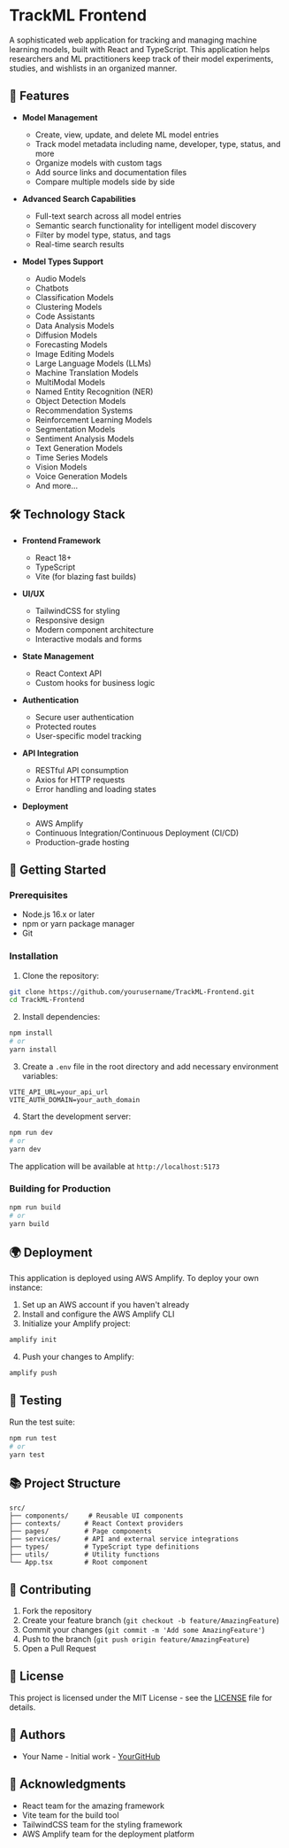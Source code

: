 # TrackML Frontend

A sophisticated web application for tracking and managing machine learning models, built with React and TypeScript. This application helps researchers and ML practitioners keep track of their model experiments, studies, and wishlists in an organized manner.

## 🌟 Features

- **Model Management**
  - Create, view, update, and delete ML model entries
  - Track model metadata including name, developer, type, status, and more
  - Organize models with custom tags
  - Add source links and documentation files
  - Compare multiple models side by side

- **Advanced Search Capabilities**
  - Full-text search across all model entries
  - Semantic search functionality for intelligent model discovery
  - Filter by model type, status, and tags
  - Real-time search results

- **Model Types Support**
  - Audio Models
  - Chatbots
  - Classification Models
  - Clustering Models
  - Code Assistants
  - Data Analysis Models
  - Diffusion Models
  - Forecasting Models
  - Image Editing Models
  - Large Language Models (LLMs)
  - Machine Translation Models
  - MultiModal Models
  - Named Entity Recognition (NER)
  - Object Detection Models
  - Recommendation Systems
  - Reinforcement Learning Models
  - Segmentation Models
  - Sentiment Analysis Models
  - Text Generation Models
  - Time Series Models
  - Vision Models
  - Voice Generation Models
  - And more...

## 🛠 Technology Stack

- **Frontend Framework**
  - React 18+
  - TypeScript
  - Vite (for blazing fast builds)

- **UI/UX**
  - TailwindCSS for styling
  - Responsive design
  - Modern component architecture
  - Interactive modals and forms

- **State Management**
  - React Context API
  - Custom hooks for business logic

- **Authentication**
  - Secure user authentication
  - Protected routes
  - User-specific model tracking

- **API Integration**
  - RESTful API consumption
  - Axios for HTTP requests
  - Error handling and loading states

- **Deployment**
  - AWS Amplify
  - Continuous Integration/Continuous Deployment (CI/CD)
  - Production-grade hosting

## 🚀 Getting Started

### Prerequisites

- Node.js 16.x or later
- npm or yarn package manager
- Git

### Installation

1. Clone the repository:
```bash
git clone https://github.com/yourusername/TrackML-Frontend.git
cd TrackML-Frontend
```

2. Install dependencies:
```bash
npm install
# or
yarn install
```

3. Create a `.env` file in the root directory and add necessary environment variables:
```env
VITE_API_URL=your_api_url
VITE_AUTH_DOMAIN=your_auth_domain
```

4. Start the development server:
```bash
npm run dev
# or
yarn dev
```

The application will be available at `http://localhost:5173`

### Building for Production

```bash
npm run build
# or
yarn build
```

## 🌍 Deployment

This application is deployed using AWS Amplify. To deploy your own instance:

1. Set up an AWS account if you haven't already
2. Install and configure the AWS Amplify CLI
3. Initialize your Amplify project:
```bash
amplify init
```

4. Push your changes to Amplify:
```bash
amplify push
```

## 🧪 Testing

Run the test suite:
```bash
npm run test
# or
yarn test
```

## 📚 Project Structure

```
src/
├── components/     # Reusable UI components
├── contexts/      # React Context providers
├── pages/         # Page components
├── services/      # API and external service integrations
├── types/         # TypeScript type definitions
├── utils/         # Utility functions
└── App.tsx        # Root component
```

## 🤝 Contributing

1. Fork the repository
2. Create your feature branch (`git checkout -b feature/AmazingFeature`)
3. Commit your changes (`git commit -m 'Add some AmazingFeature'`)
4. Push to the branch (`git push origin feature/AmazingFeature`)
5. Open a Pull Request

## 📄 License

This project is licensed under the MIT License - see the [LICENSE](LICENSE) file for details.

## 👥 Authors

- Your Name - Initial work - [YourGitHub](https://github.com/yourusername)

## 🙏 Acknowledgments

- React team for the amazing framework
- Vite team for the build tool
- TailwindCSS team for the styling framework
- AWS Amplify team for the deployment platform
